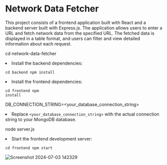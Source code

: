 <div class="container">
        <h1>Network Data Fetcher</h1>
        <p>This project consists of a frontend application built with React and a backend server built with Express.js. The application allows users to enter a URL and fetch network data from the specified URL. The fetched data is displayed in a table format, and users can filter and view detailed information about each request.</p>

      

cd network-data-fetcher</code></pre>
            </li>
            <li>Install the backend dependencies:
                <pre><code>cd backend
npm install</code></pre>
            </li>
            <li>Install the frontend dependencies:
                <pre><code>cd frontend
npm install</code></pre>
            </li>
        </ol>

     
DB_CONNECTION_STRING=&lt;your_database_connection_string&gt;</code></pre>
            </li>
            <li>Replace <code>&lt;your_database_connection_string&gt;</code> with the actual connection string to your MongoDB database.</li>
        </ol>

        
node server.js</code></pre>
            </li>
            <li>Start the frontend development server:
                <pre><code>cd frontend
npm start</code></pre>
            </li>
          
       

<div>
 

</div>

![Screenshot 2024-07-03 142329](https://github.com/manshikumari12/assignment-/assets/119393324/87ecbc36-775a-4780-b9cf-3c884e2c97d6)


    
